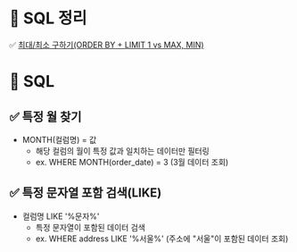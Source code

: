 # 📖 SQL 정리
✅ [최대/최소 구하기(ORDER BY + LIMIT 1 vs MAX, MIN)](https://github.com/Han00903/SQL/blob/main/%EB%82%B4%EC%9A%A9%EC%A0%95%EB%A6%AC/%EC%B5%9C%EB%8C%80%EC%B5%9C%EC%86%8C%20%EA%B5%AC%ED%95%98%EA%B8%B0.md)

# 📖 SQL
## ✅ 특정 월 찾기
- MONTH(컬럼명) = 값
  - 해당 컬럼의 월이 특정 값과 일치하는 데이터만 필터링
  - ex. WHERE MONTH(order_date) = 3 (3월 데이터 조회)
    
## ✅ 특정 문자열 포함 검색(LIKE)
- 컬럼명 LIKE '%문자%'
  - 특정 문자열이 포함된 데이터 검색
  - ex. WHERE address LIKE '%서울%' (주소에 "서울"이 포함된 데이터 조회)
